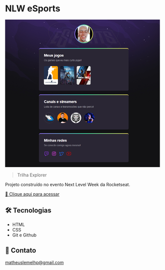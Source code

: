 # NLW eSports 

![preview](./.github/preview.png)

> Trilha Explorer

Projeto construído no evento Next Level Week da Rocketseat.

[🔗 Clique aqui para acessar](https://lemelhp.github.io/nlw-esports-explorer)

## 🛠️ Tecnologias

- HTML
- CSS
- Git e Github

## 💛 Contato

matheuslemelhp@gmail.com